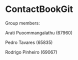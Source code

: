 # ContactBookGit
Group members:

Arati Puoommangalathu (67960)

Pedro Tavares (65835)

Rodrigo Pinheiro (69067)
